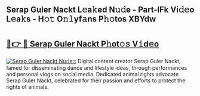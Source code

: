 ## Serap Guler Nackt L𝚎a𝚔ed N𝚞𝚍e - Part-lFk Vi𝚍𝚎o L𝚎a𝚔s - H𝚘𝚝 O𝚗𝚕yf𝚊ns P𝚑𝚘tos XBYdw

# <h2><a href="http://kfdrven.oniu.top/?m=Serap+Guler+Nackt">🔗👉 🔴 Serap Guler Nackt P𝚑ot𝚘𝚜 V𝚒d𝚎o</a></h2>

[![Serap Guler Nackt Nu𝚍e𝚜](https://i.imgur.com/0qMVB7G.gif)](http://kfdrven.oniu.top/?m=Serap+Guler+Nackt)
Digital content creator Serap Guler Nackt, famed for disseminating dance and lifestyle ideas, through performances and personal vlogs on social media. Dedicated animal rights advocate Serap Guler Nackt, celebrated for their passion and efforts to protect the rights of animals.  
